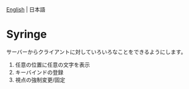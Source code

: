 [English](/.github/README.md) | 日本語

# Syringe

サーバーからクライアントに対していろいろなことをできるようにします。

1. 任意の位置に任意の文字を表示
2. キーバインドの登録
3. 視点の強制変更/固定
